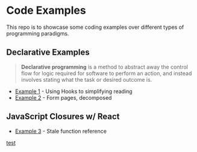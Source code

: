 # Code Examples

This repo is to showcase some coding examples over different types of programming paradigms.  

## Declarative Examples

> **Declarative programming** is a method to abstract away the control flow for logic required for software to perform an action, and instead involves stating what the task or desired outcome is.

- [Example 1](./example1/README.md) - Using Hooks to simplifying reading
- [Example 2](./example2/README.md) - Form pages, decomposed

## JavaScript Closures w/ React

- [Example 3](./example3/README.md) - Stale function reference

[test](./example3)
